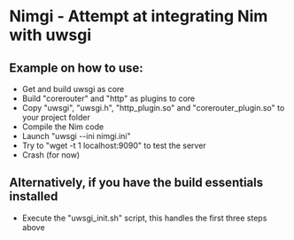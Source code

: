 # Nimgi - Attempt at integrating Nim with uwsgi

## Example on how to use:
+ Get and build uwsgi as core
+ Build "corerouter" and "http" as plugins to core
+ Copy "uwsgi", "uwsgi.h", "http_plugin.so" and "corerouter_plugin.so" to your project folder
+ Compile the Nim code
+ Launch "uwsgi --ini nimgi.ini"
+ Try to "wget -t 1 localhost:9090" to test the server
+ Crash (for now)

## Alternatively, if you have the build essentials installed
+ Execute the "uwsgi_init.sh" script, this handles the first three steps above
